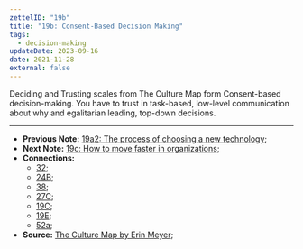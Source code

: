 ```yaml
---
zettelID: "19b"
title: "19b: Consent-Based Decision Making"
tags:
  - decision-making
updateDate: 2023-09-16
date: 2021-11-28
external: false
---
```


Deciding and Trusting scales from The Culture Map form Consent-based decision-making.
You have to trust in task-based, low-level communication about why and egalitarian leading, top-down decisions.

---

- **Previous Note:** [19a2: The process of choosing a new technology](/notes/19a2/);
- **Next Note:** [19c: How to move faster in organizations](/notes/19c/);
- **Connections:**
  - [32](/notes/32/);
  - [24B](/notes/24b/);
  - [38](/notes/38/);
  - [27C](/notes/27c/);
  - [19C](/notes/19c/);
  - [19E](/notes/19e/);
  - [52a](/notes/52a/);
- **Source:** [The Culture Map by Erin Meyer](/high-productivity-and-clear-communication-in-different-cultures/);